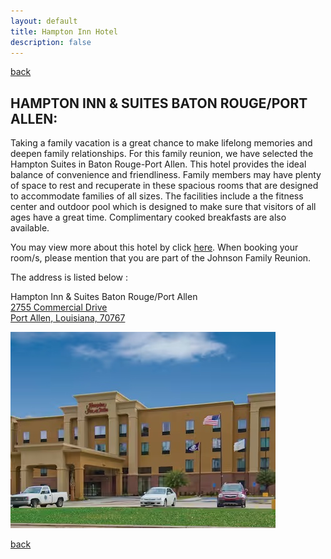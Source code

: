 ```yaml
---
layout: default
title: Hampton Inn Hotel
description: false
---
```


[back](./)

## **HAMPTON INN & SUITES BATON ROUGE/PORT ALLEN:**

Taking a family vacation is a great chance to make lifelong memories and deepen family relationships. For this family reunion, we have selected the Hampton Suites in Baton Rouge-Port Allen. This hotel provides the ideal balance of convenience and friendliness. Family members may have plenty of space to rest and recuperate in these spacious rooms that are designed to accommodate families of all sizes. The facilities include a the fitness center and outdoor pool which is designed to make sure that visitors of all ages have a great time. Complimentary cooked breakfasts are also available. 
 
You may view more about this hotel by click [here](https://www.hilton.com/en/hotels/btrpahx-hampton-suites-baton-rouge-port-allen/). When booking your room/s, please mention that you are part of the Johnson Family Reunion.

The address is listed below : 

Hampton Inn & Suites Baton Rouge/Port Allen<br>
[2755 Commercial Drive<br>
Port Allen, Louisiana, 70767<br>](https://www.google.com/maps/place/Hampton+Inn+%26+Suites+Baton+Rouge%2FPort+Allen/@30.4493072,-91.2413478,17z/data=!3m1!4b1!4m9!3m8!1s0x86241e662bba491b:0xbb42ac324788525d!5m2!4m1!1i2!8m2!3d30.4493072!4d-91.2413478!16s%2Fg%2F1vzg2lrd?entry=ttu)


![Hampton Inn](hampton_inn.jpg)

[back](./)
